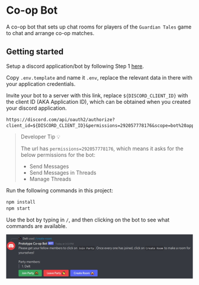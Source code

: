 # Co-op Bot

A co-op bot that sets up chat rooms for players of the `Guardian Tales` game to chat and arrange co-op matches.

## Getting started

Setup a discord application/bot by following Step 1 [here](https://www.digitalocean.com/community/tutorials/how-to-build-a-discord-bot-with-node-js).

Copy `.env.template` and name it `.env`, replace the relevant data in there with your application credentials.

Invite your bot to a server with this link, replace `${DISCORD_CLIENT_ID}` with the client ID (AKA Application ID), which can be obtained when you created your discord application.

```text
https://discord.com/api/oauth2/authorize?client_id=${DISCORD_CLIENT_ID}&permissions=292057778176&scope=bot%20applications.commands
```

> Developer Tip 💡
>
> The url has `permissions=292057778176`, which means it asks for the below permissions for the bot:
>
> - Send Messages
> - Send Messages in Threads
> - Manage Threads

Run the following commands in this project:

```bash
npm install
npm start
```

Use the bot by typing in `/`, and then clicking on the bot to see what commands are available.

![Demonstration](./Demonstration.jpg)

